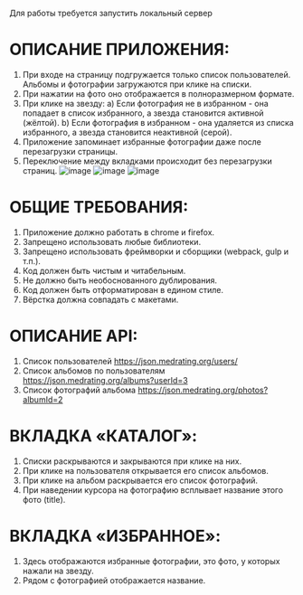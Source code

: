 Для работы требуется запустить локальный сервер

# ОПИСАНИЕ ПРИЛОЖЕНИЯ:
1. При входе на страницу подгружается только список пользователей. Альбомы и
фотографии загружаются при клике на списки.
2. При нажатии на фото оно отображается в полноразмерном формате.
3. При клике на звезду:
a) Если фотография не в избранном - она попадает в список избранного, а звезда
становится активной (жёлтой).
b) Если фотография в избранном - она удаляется из списка избранного, а звезда
становится неактивной (серой).
4. Приложение запоминает избранные фотографии даже после перезагрузки
страницы.
5. Переключение между вкладками происходит без перезагрузки страниц.
![image](https://user-images.githubusercontent.com/72702845/203412403-9138b94e-affd-40bf-b2b8-7942468965b1.png)
![image](https://user-images.githubusercontent.com/72702845/203412540-5f6648b8-8df8-401e-ad2f-5e71c05f9567.png)
![image](https://user-images.githubusercontent.com/72702845/203412587-88b6b63f-34d7-48da-861b-7d469364029e.png)

# ОБЩИЕ ТРЕБОВАНИЯ:
1. Приложение должно работать в chrome и firefox.
2. Запрещено использовать любые библиотеки.
3. Запрещено использовать фреймворки и сборщики (webpack, gulp и т.п.).
4. Код должен быть чистым и читабельным.
5. Не должно быть необоснованного дублирования.
6. Код должен быть отформатирован в едином стиле.
7. Вёрстка должна совпадать с макетами.
# ОПИСАНИЕ API:
1. Список пользователей https://json.medrating.org/users/
2. Список альбомов по пользователям https://json.medrating.org/albums?userId=3
3. Список фотографий альбома https://json.medrating.org/photos?albumId=2
# ВКЛАДКА «КАТАЛОГ»:
1. Списки раскрываются и закрываются при клике на них.
2. При клике на пользователя открывается его список альбомов.
3. При клике на альбом раскрывается его список фотографий.
4. При наведении курсора на фотографию всплывает название этого фото (title).
# ВКЛАДКА «ИЗБРАННОЕ»:
1. Здесь отображаются избранные фотографии, это фото, у которых нажали на звезду.
2. Рядом с фотографией отображается название.
